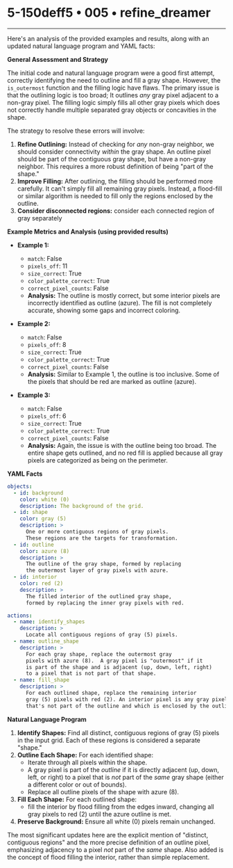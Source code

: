 # 5-150deff5 • 005 • refine_dreamer

---
Here's an analysis of the provided examples and results, along with an updated natural language program and YAML facts:

**General Assessment and Strategy**

The initial code and natural language program were a good first attempt, correctly identifying the need to outline and fill a gray shape. However, the `is_outermost` function and the filling logic have flaws. The primary issue is that the outlining logic is too broad; It outlines *any* gray pixel adjacent to a non-gray pixel. The filling logic simply fills all other gray pixels which does not correctly handle multiple separated gray objects or concavities in the shape.

The strategy to resolve these errors will involve:

1.  **Refine Outlining:** Instead of checking for *any* non-gray neighbor, we should consider connectivity *within* the gray shape.  An outline pixel should be part of the contiguous gray shape, but have a non-gray neighbor. This requires a more robust definition of being "part of the shape."
2.  **Improve Filling:** After outlining, the filling should be performed more carefully.  It can't simply fill all remaining gray pixels. Instead, a flood-fill or similar algorithm is needed to fill only the regions enclosed by the outline.
3.  **Consider disconnected regions:** consider each connected region of gray separately

**Example Metrics and Analysis (using provided results)**

*   **Example 1:**
    *   `match`: False
    *   `pixels_off`: 11
    *   `size_correct`: True
    *   `color_palette_correct`: True
    *   `correct_pixel_counts`: False
    *   **Analysis:** The outline is mostly correct, but some interior pixels are incorrectly identified as outline (azure). The fill is not completely accurate, showing some gaps and incorrect coloring.

*   **Example 2:**
    *   `match`: False
    *   `pixels_off`: 8
    *   `size_correct`: True
    *   `color_palette_correct`: True
    *   `correct_pixel_counts`: False
    *   **Analysis:** Similar to Example 1, the outline is too inclusive. Some of the pixels that should be red are marked as outline (azure).

*   **Example 3:**
    *   `match`: False
    *   `pixels_off`: 6
    *   `size_correct`: True
    *   `color_palette_correct`: True
    *   `correct_pixel_counts`: False
    *   **Analysis:** Again, the issue is with the outline being too broad. The entire shape gets outlined, and no red fill is applied because all gray pixels are categorized as being on the perimeter.

**YAML Facts**

```yaml
objects:
  - id: background
    color: white (0)
    description: The background of the grid.
  - id: shape
    color: gray (5)
    description: >
      One or more contiguous regions of gray pixels.
      These regions are the targets for transformation.
  - id: outline
    color: azure (8)
    description: >
      The outline of the gray shape, formed by replacing
      the outermost layer of gray pixels with azure.
  - id: interior
    color: red (2)
    description: >
      The filled interior of the outlined gray shape,
      formed by replacing the inner gray pixels with red.

actions:
  - name: identify_shapes
    description: >
      Locate all contiguous regions of gray (5) pixels.
  - name: outline_shape
    description: >
      For each gray shape, replace the outermost gray
      pixels with azure (8).  A gray pixel is "outermost" if it
      is part of the shape and is adjacent (up, down, left, right)
      to a pixel that is not part of that shape.
  - name: fill_shape
    description: >
      For each outlined shape, replace the remaining interior
      gray (5) pixels with red (2). An interior pixel is any gray pixel
      that's not part of the outline and which is enclosed by the outline.
```

**Natural Language Program**

1.  **Identify Shapes:** Find all distinct, contiguous regions of gray (5) pixels in the input grid.  Each of these regions is considered a separate "shape."
2.  **Outline Each Shape:** For each identified shape:
    *   Iterate through all pixels within the shape.
    *   A gray pixel is part of the *outline* if it is directly adjacent (up, down, left, or right) to a pixel that is *not* part of the *same* gray shape (either a different color or out of bounds).
    *   Replace all outline pixels of the shape with azure (8).
3.  **Fill Each Shape:** For each outlined shape:
    * fill the interior by flood filling from the edges inward, changing all gray pixels to red (2) until the azure outline is met.
4.  **Preserve Background:** Ensure all white (0) pixels remain unchanged.

The most significant updates here are the explicit mention of "distinct, contiguous regions" and the more precise definition of an outline pixel, emphasizing adjacency to a pixel *not* part of the *same* shape.  Also added is the concept of flood filling the interior, rather than simple replacement.

